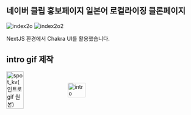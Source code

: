 ## 네이버 클립 홍보페이지 일본어 로컬라이징 클론페이지
![index2o](https://github.com/user-attachments/assets/0c30c510-919f-4c38-b014-609220121138)
![index2o2](https://github.com/user-attachments/assets/6d8e67d2-a348-4b3b-860a-0dac367cafc6)

NextJS 환경에서 Chakra UI를 활용했습니다.

## intro gif 제작
<div style="display: flex; justify-content: flex-start; align-items: center; gap: 10px;">
  <img src="https://github.com/user-attachments/assets/c59b3fac-b5ee-494f-8466-b87300df5502" alt="spot_kv(인트로gif 원본)" style="width: 30%;">
  <img src="https://github.com/user-attachments/assets/dca85651-f16f-460c-b3a5-7335a8e58606" alt="intro" style="width: 30%;">
</div>
